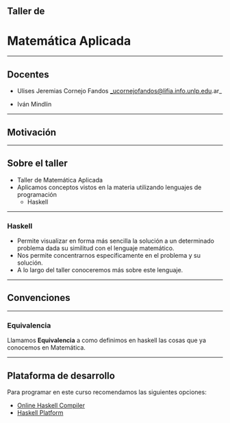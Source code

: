 ## Taller de
# Matemática Aplicada

----

## Docentes

-   Ulises Jeremias Cornejo Fandos
    _ucornejofandos@lifia.info.unlp.edu.ar_

-   Iván Mindlin

----

## Motivación

----

## Sobre el taller

- Taller de Matemática Aplicada
- Aplicamos conceptos vistos en la materia utilizando lenguajes de programación <!-- .element: class="fragment" -->
  - Haskell <!-- .element: class="fragment" -->

----

### Haskell

- Permite visualizar en forma más sencilla la solución a un determinado problema dada su similitud con el lenguaje matemático.
- Nos permite concentrarnos específicamente en el problema y su solución.
- A lo largo del taller conoceremos más sobre este lenguaje.

----

## Convenciones

----

### Equivalencia

Llamamos **Equivalencia** a como definimos en haskell las cosas que ya conocemos en Matemática.

----

## Plataforma de desarrollo

Para programar en este curso recomendamos las siguientes opciones:

- [Online Haskell Compiler](https://repl.it/languages/haskell)
- [Haskell Platform](https://www.haskell.org/platform)